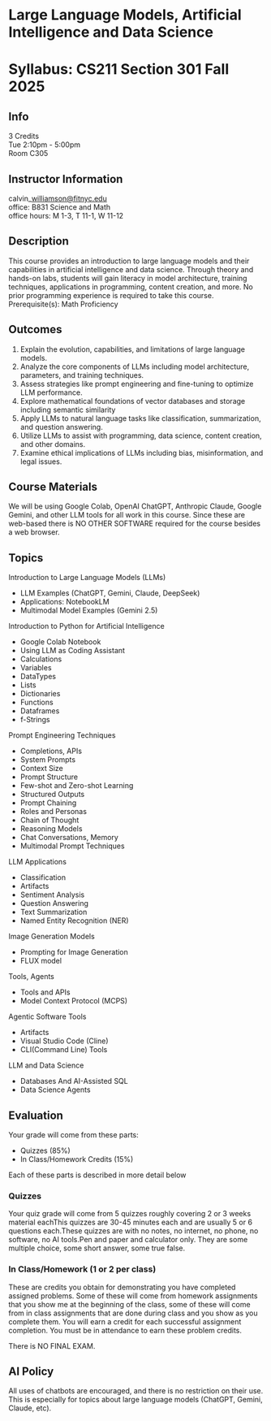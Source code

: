 # Large Language Models, Artificial Intelligence and Data Science

# Syllabus: CS211 Section 301 Fall 2025 

## Info 

3 Credits  
Tue 2:10pm - 5:00pm   
Room C305

## Instructor Information

calvin\_williamson@fitnyc.edu  
office: B831 Science and Math  
office hours: M 1-3, T 11-1, W 11-12  

## Description

This course provides an introduction to large language models and their capabilities in artificial intelligence and data science. Through theory and hands-on labs, students will gain literacy in model architecture, training techniques, applications in programming, content creation, and more. No prior programming experience is required to take this course. Prerequisite(s): Math Proficiency

## Outcomes

1. Explain the evolution, capabilities, and limitations of large language models.
1. Analyze the core components of LLMs including model architecture, parameters, and training techniques.
1. Assess strategies like prompt engineering and fine-tuning to optimize LLM performance.
1.  Explore mathematical foundations of vector databases and storage including semantic similarity
1.  Apply LLMs to natural language tasks like classification, summarization, and question answering.
1.  Utilize LLMs to assist with programming, data science, content creation, and other domains.
1.  Examine ethical implications of LLMs including bias, misinformation, and legal issues.

## Course Materials

We will be using Google Colab, OpenAI ChatGPT, Anthropic Claude,
Google Gemini, and other LLM tools for all work in this course.
Since these are web-based there is NO OTHER SOFTWARE required for
the course besides a web browser.

## Topics

Introduction to Large Language Models (LLMs)

- LLM Examples (ChatGPT, Gemini, Claude, DeepSeek)
- Applications: NotebookLM
- Multimodal Model Examples (Gemini 2.5)

Introduction to Python for Artificial Intelligence

- Google Colab Notebook
- Using LLM as Coding Assistant
- Calculations
- Variables 
- DataTypes
- Lists
- Dictionaries
- Functions
- Dataframes
- f-Strings

Prompt Engineering Techniques

- Completions, APIs
- System Prompts
- Context Size
- Prompt Structure
- Few-shot and Zero-shot Learning
- Structured Outputs
- Prompt Chaining
- Roles and Personas
- Chain of Thought
- Reasoning Models
- Chat Conversations, Memory
- Multimodal Prompt Techniques

LLM Applications

- Classification 
- Artifacts
- Sentiment Analysis
- Question Answering 
- Text Summarization
- Named Entity Recognition (NER)

Image Generation Models

- Prompting for Image Generation
- FLUX model 

Tools, Agents

- Tools and APIs 
- Model Context Protocol (MCPS) 

Agentic Software Tools

- Artifacts
- Visual Studio Code (Cline)
- CLI(Command Line) Tools 

LLM and Data Science 

- Databases And AI-Assisted SQL 
- Data Science Agents  

## Evaluation

Your grade will come from these parts:

- Quizzes  (85%)
- In Class/Homework Credits (15%)

Each of these parts is described in more detail below

### Quizzes

Your quiz grade will come from 5 quizzes roughly covering 2 or 3 weeks material eachThis quizzes are 30-45 minutes each and are usually 5 or 6 questions each.These quizzes are with no notes, no internet, no phone, no software, no AI tools.Pen and paper and calculator only. They are some multiple choice, some short answer, some true false.

### In Class/Homework (1 or 2 per class)

These are credits you obtain for demonstrating you have completed assigned problems. Some of these will come from homework assignments that you show me at the beginning of the class, some of these will come from in class assignments that are done during class and you show as you complete them. You will earn a credit for each successful assignment completion. You must be in attendance to earn these problem credits.

There is NO FINAL EXAM.

## AI Policy

All uses of chatbots are encouraged, and there is no restriction on their use. This is especially for topics about large language models (ChatGPT, Gemini, Claude, etc).

